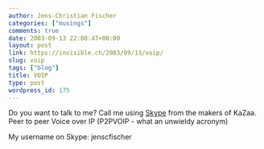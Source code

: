 ```yaml
---
author: Jens-Christian Fischer
categories: ["musings"]
comments: true
date: 2003-09-13 22:08:47+00:00
layout: post
link: https://invisible.ch/2003/09/13/voip/
slug: voip
tags: ["blog"]
title: VOIP
type: post
wordpress_id: 175
---
```


Do you want to talk to me? Call me using [Skype](https://www.skype.com/) from the makers of KaZaa. Peer to peer Voice over IP (P2PVOIP - what an unwieldy acronym)

My username on Skype: jenscfischer
